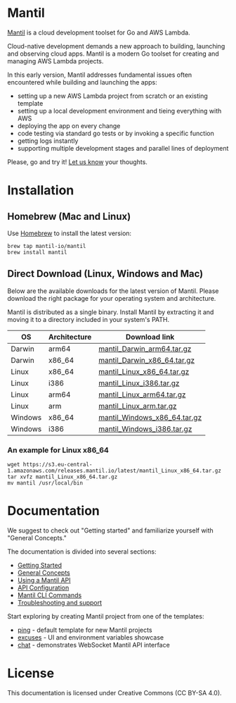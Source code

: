 # Mantil

[Mantil](https://www.mantil.com) is a cloud development toolset for Go and AWS Lambda.

Cloud-native development demands a new approach to building, launching and
observing cloud apps. Mantil is a modern Go toolset for creating and managing
AWS Lambda projects.

In this early version, Mantil addresses fundamental issues often encountered
while building and launching the apps:
* setting up a new AWS Lambda project from scratch or an existing template
* setting up a local development environment and tieing everything with AWS
* deploying the app on every change
* code testing via standard go tests or by invoking a specific function
* getting logs instantly
* supporting multiple development stages and parallel lines of deployment

Please, go and try it! [Let us know](mailto:support@mantil.com?subject=Mantil%20feedback) your thoughts.

# Installation

## Homebrew (Mac and Linux)

Use [Homebrew](https://brew.sh) to install the latest version:

```
brew tap mantil-io/mantil
brew install mantil
```

## Direct Download (Linux, Windows and Mac)

Below are the available downloads for the latest version of Mantil. Please
download the right package for your operating system and architecture.

Mantil is distributed as a single binary. Install Mantil by extracting it and
moving it to a directory included in your system's PATH.

| OS      | Architecture | Download link                                                                                                                |
| --------| ------------ | ---------------------------------------------------------------------------------------------------------------------------- |
| Darwin  | arm64        | [mantil_Darwin_arm64.tar.gz](https://s3.eu-central-1.amazonaws.com/releases.mantil.io/latest/mantil_Darwin_arm64.tar.gz)     |
| Darwin  | x86_64       | [mantil_Darwin_x86_64.tar.gz](https://s3.eu-central-1.amazonaws.com/releases.mantil.io/latest/mantil_Darwin_x86_64.tar.gz)   |
| Linux   | x86_64       | [mantil_Linux_x86_64.tar.gz](https://s3.eu-central-1.amazonaws.com/releases.mantil.io/latest/mantil_Linux_x86_64.tar.gz)     |
| Linux   | i386         | [mantil_Linux_i386.tar.gz](https://s3.eu-central-1.amazonaws.com/releases.mantil.io/latest/mantil_Linux_i386.tar.gz)         |
| Linux   | arm64        | [mantil_Linux_arm64.tar.gz](https://s3.eu-central-1.amazonaws.com/releases.mantil.io/latest/mantil_Linux_arm64.tar.gz)       |
| Linux   | arm          | [mantil_Linux_arm.tar.gz](https://s3.eu-central-1.amazonaws.com/releases.mantil.io/latest/mantil_Linux_arm.tar.gz)           |
| Windows | x86_64       | [mantil_Windows_x86_64.tar.gz](https://s3.eu-central-1.amazonaws.com/releases.mantil.io/latest/mantil_Windows_x86_64.tar.gz) |
| Windows | i386         | [mantil_Windows_i386.tar.gz](https://s3.eu-central-1.amazonaws.com/releases.mantil.io/latest/mantil_Windows_i386.tar.gz)     |


### An example for Linux x86_64

```
wget https://s3.eu-central-1.amazonaws.com/releases.mantil.io/latest/mantil_Linux_x86_64.tar.gz
tar xvfz mantil_Linux_x86_64.tar.gz
mv mantil /usr/local/bin
```


# Documentation

We suggest to check out "Getting started" and familiarize yourself with "General
Concepts."

The documentation is divided into several sections:
* [Getting Started](getting_started.md)
* [General Concepts](concepts.md)
* [Using a Mantil API](api.md)
* [API Configuration](api_configuration.md)
* [Mantil CLI Commands](commands/README.md)
* [Troubleshooting and support](troubleshooting.md)

Start exploring by creating Mantil project from one of the templates:
* [ping](https://github.com/mantil-io/template-ping) - default template for new Mantil projects
* [excuses](https://github.com/mantil-io/template-excuses) - UI and environment variables showcase
* [chat](https://github.com/mantil-io/template-chat) - demonstrates WebSocket Mantil API interface

# License

This documentation is licensed under Creative Commons (CC BY-SA 4.0).
